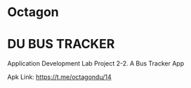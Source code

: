 # Octagon
# DU BUS TRACKER
Application Development Lab Project 2-2. A Bus Tracker App

Apk Link: https://t.me/octagondu/14
